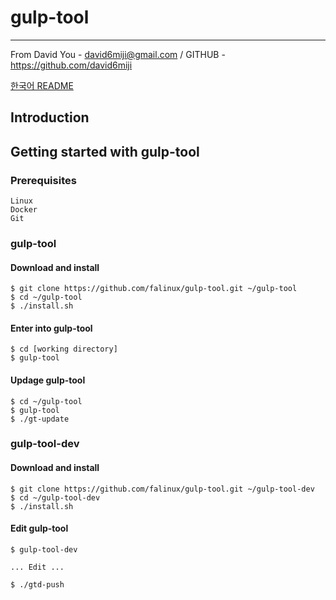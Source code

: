 
# gulp-tool
---

From David You - david6miji@gmail.com / GITHUB - https://github.com/david6miji

[한국어 README](https://github.com/falinux/gulp-tool/tree/master/ko/README.md)

## Introduction

## Getting started with gulp-tool

### Prerequisites

	Linux
	Docker
	Git

### gulp-tool

#### Download and install	

	$ git clone https://github.com/falinux/gulp-tool.git ~/gulp-tool
	$ cd ~/gulp-tool
	$ ./install.sh
	
#### Enter into gulp-tool

	$ cd [working directory]
	$ gulp-tool
	
#### Updage gulp-tool
	
	$ cd ~/gulp-tool
	$ gulp-tool
	$ ./gt-update
	
### gulp-tool-dev

#### Download and install	

	$ git clone https://github.com/falinux/gulp-tool.git ~/gulp-tool-dev
	$ cd ~/gulp-tool-dev
	$ ./install.sh
	
#### Edit gulp-tool

	$ gulp-tool-dev
	
	... Edit ...
	
	$ ./gtd-push
	


